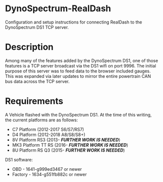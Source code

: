# DynoSpectrum-RealDash
Configuration and setup instructions for connecting RealDash to the DynoSpectrum DS1 TCP server.

# Description
Among many of the features added by the DynoSpectrum DS1, one of those features is a TCP server broadcast via the DS1 wifi on port 9996. The initial purpose of this server was to feed data to the browser included gauges. This was expanded via later updates to mirror the entire powertrain CAN bus data across the TCP server.

# Requirements
A Vehicle flashed with the DynoSpectrum DS1. At the time of this writing, the current platforms are as follows:
- C7 Platform (2012-2017 S6/S7/RS7)
- D4 Platform (2012-2018 A8/S8/S8+)
- 8V Platform RS3 (2013- ***FURTHER WORK IS NEEDED***)
- MK3 Platform TT RS (2016- ***FURTHER WORK IS NEEDED***)
- 8U Platform RS Q3 (2015- ***FURTHER WORK IS NEEDED***)

DS1 software:
- OBD - 1641-g999ed3467 or newer
- Factory - 1634-g551fb882c or newer


